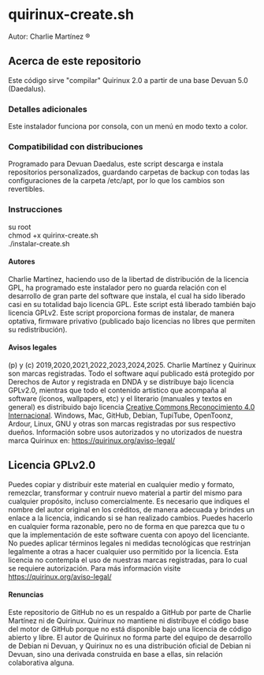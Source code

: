 # quirinux-create.sh
Autor: Charlie Martínez ®
## Acerca de este repositorio
Este código sirve "compilar" Quirinux 2.0 a partir de una base Devuan 5.0 (Daedalus).<br>
### Detalles adicionales
Este instalador funciona por consola, con un menú en modo texto a color.
### Compatibilidad con distribuciones
Programado para Devuan Daedalus, este script descarga e instala repositorios personalizados, guardando carpetas de backup con todas las configuraciones de la carpeta /etc/apt, por lo que los cambios son revertibles.
### Instrucciones
su root<br>
chmod +x quirinx-create.sh <br>
./instalar-create.sh<br>
#### Autores
Charlie Martínez, haciendo uso de la libertad de distribución de la licencia GPL, ha programado este instalador pero no guarda relación con el desarrollo de gran parte del software que instala, el cual ha sido liberado casi en su totalidad bajo licencia GPL. Este script está liberado también bajo licencia GPLv2. Este script proporciona formas de instalar, de manera optativa, firmware privativo (publicado bajo licencias no libres que permiten su redistribución). 
#### Avisos legales
(p) y (c) 2019,2020,2021,2022,2023,2024,2025. Charlie Martínez y Quirinux son marcas registradas. Todo el software aquí publicado está protegido por Derechos de Autor y registrada en DNDA y se distribuye bajo licencia GPLv2.0, mientras que todo el contenido artistico que acompaña al software (íconos, wallpapers, etc) y el literario (manuales y textos en general) es distribuido bajo licencia <a href="https://creativecommons.org/licenses/by/4.0/deed.es">Creative Commons Reconocimiento 4.0 Internacional</a>. Windows, Mac, GitHub, Debian, TupiTube, OpenToonz, Ardour, Linux, GNU  y otras son marcas registradas por sus respectivo dueños. Información sobre usos autorizados y no utorizados de nuestra marca Quirinux en: https://quirinux.org/aviso-legal/
## Licencia GPLv2.0
Puedes copiar y distribuir este material en cualquier medio y formato, remezclar, transformar y contruir nuevo material a partir del mismo para cualquier propósito, incluso comercialmente. Es necesario que indiques el nombre del autor original en los créditos, de manera adecuada y brindes un enlace a la licencia, indicando si se han realizado cambios. Puedes hacerlo en cualquier forma razonable, pero no de forma en que parezca que tu o que la implementación de este software cuenta con apoyo del licenciante. No puedes aplicar términos legales ni medidas tecnológicas que restrinjan legalmente a otras a hacer cualquier uso permitido por la licencia. Esta licencia no contempla el uso de nuestras marcas registradas, para lo cual se requiere autorización. Para más información visite https://quirinux.org/aviso-legal/
#### Renuncias
Este repositorio de GitHub no es un respaldo a GitHub por parte de Charlie Martínez ni de Quirinux. Quirinux no mantiene ni distribuye el código base del motor de GitHub porque no está disponible bajo una licencia de código abierto y libre.
El autor de Quirinux no forma parte del equipo de desarrollo de Debian ni Devuan, y Quirinux no es una distribución oficial de Debian ni Devuan, sino una derivada construida en base a ellas, sin relación colaborativa alguna. 

